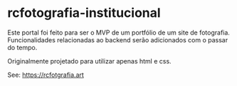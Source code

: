 # rcfotografia-institucional
Este portal foi feito para ser o MVP de um portfólio de um site de fotografia. Funcionalidades relacionadas ao backend serão adicionados com o passar do tempo.

Originalmente projetado para utilizar apenas html e css.

See: https://rcfotgrafia.art
